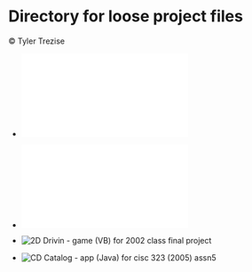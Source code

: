 # Directory for loose project files

© Tyler Trezise


* ![Web scraping of a page loaded by XMLHttpRequest (Python)](/souptest_jobs.py "Web scraping with Python")

* ![Microcontroller based Parts Inspection and Sorting System (C)](/sorting-system.c "Microcontroller based Parts Inspection and Sorting System")

* ![2D Drivin - game (VB) for 2002 class final project](../../../2DDrivin "2D Drivin'")

* ![CD Catalog - app (Java) for cisc 323 (2005) assn5](/cisc323-assn5 "CD Catalog app")
